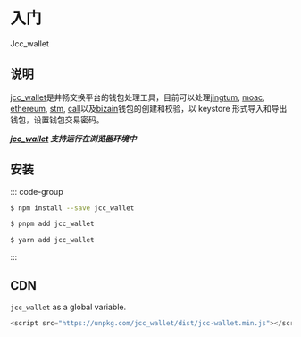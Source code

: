 # 入门

Jcc_wallet

## 说明

[jcc_wallet](https://github.com/JCCDex/jcc_wallet)是井畅交换平台的钱包处理工具，目前可以处理[jingtum](http://swtc.top/index.html), [moac](https://www.moac.io/), [ethereum](https://ethereum.org/), [stm](https://labs.stream/en/), [call](http://www.callchain.live/)以及[bizain](https://bizain.net/)钱包的创建和校验，以 keystore 形式导入和导出钱包，设置钱包交易密码。

**_[jcc_wallet](https://github.com/JCCDex/jcc_walle) 支持运行在浏览器环境中_**

## 安装

::: code-group

```sh [npm]
$ npm install --save jcc_wallet
```

```sh [pnpm]
$ pnpm add jcc_wallet
```

```sh [yarn]
$ yarn add jcc_wallet

```

:::

## CDN

`jcc_wallet` as a global variable.

```js
<script src="https://unpkg.com/jcc_wallet/dist/jcc-wallet.min.js"></script>
```
